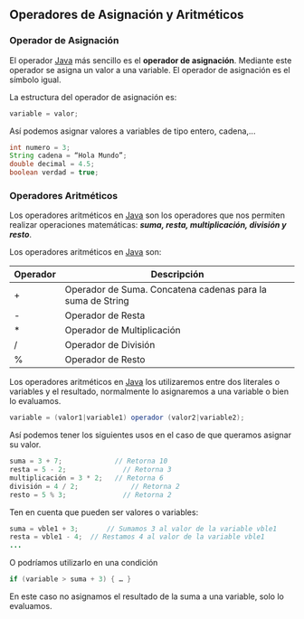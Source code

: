 

## Operadores de Asignación y Aritméticos

<a name="asignacion"></a>
### Operador de Asignación

El operador [Java][1] más sencillo es el **operador de asignación**. Mediante este operador se asigna un valor a una variable. El operador de asignación es el símbolo igual.

La estructura del operador de asignación es:

~~~java
variable = valor;
~~~

Así podemos asignar valores a variables de tipo entero, cadena,...

~~~java
int numero = 3;
String cadena = “Hola Mundo”;
double decimal = 4.5;
boolean verdad = true;
~~~

<a name="aritmeticos"></a>
### Operadores Aritméticos

Los operadores aritméticos en [Java][1] son los operadores que nos permiten realizar operaciones matemáticas: ***suma, resta, multiplicación, división y resto***.

Los operadores aritméticos en [Java][1] son:

|Operador|Descripción|
|--|--|
|+|Operador de Suma. Concatena cadenas para la suma de String|
|-|Operador de Resta|
|*|Operador de Multiplicación|
|/|Operador de División|
|%|Operador de Resto|


Los operadores aritméticos en [Java][1] los utilizaremos entre dos literales o variables y el resultado, normalmente lo asignaremos a una variable o bien lo evaluamos.

~~~java
variable = (valor1|variable1) operador (valor2|variable2);
~~~

Así podemos tener los siguientes usos en el caso de que queramos asignar su valor.

~~~java
suma = 3 + 7;             // Retorna 10
resta = 5 - 2;		        // Retorna 3
multiplicación = 3 * 2;	  // Retorna 6
división = 4 / 2;		      // Retorna 2
resto = 5 % 3;		        // Retorna 2
~~~

Ten en cuenta que pueden ser valores o variables:

~~~java
suma = vble1 + 3;		// Sumamos 3 al valor de la variable vble1
resta = vble1 - 4;	// Restamos 4 al valor de la variable vble1
...
~~~~

O podríamos utilizarlo en una condición

~~~java
if (variable > suma + 3) { … }
~~~

En este caso no asignamos el resultado de la suma a una variable, solo lo evaluamos.


[1]: http://www.manualweb.net/tutorial-java/
